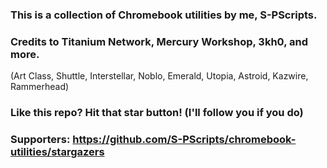 ### This is a collection of Chromebook utilities by me, S-PScripts.

### Credits to Titanium Network, Mercury Workshop, 3kh0, and more.
(Art Class, Shuttle, Interstellar, Noblo, Emerald, Utopia, Astroid, Kazwire, Rammerhead) <br>

### Like this repo? Hit that star button! (I'll follow you if you do)
### Supporters: https://github.com/S-PScripts/chromebook-utilities/stargazers
